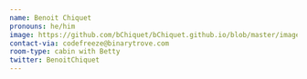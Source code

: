 ```yaml
---
name: Benoit Chiquet
pronouns: he/him
image: https://github.com/bChiquet/bChiquet.github.io/blob/master/images/photo.jpg
contact-via: codefreeze@binarytrove.com
room-type: cabin with Betty
twitter: BenoitChiquet
---
```

